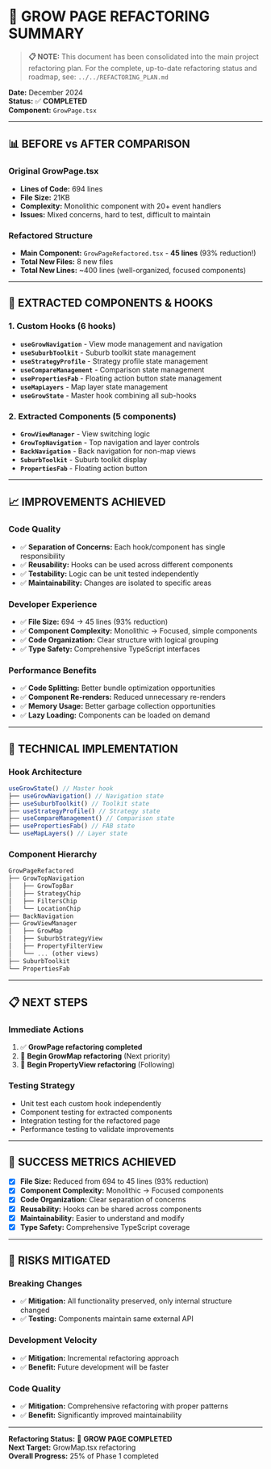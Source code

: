 # 🚀 **GROW PAGE REFACTORING SUMMARY**

> **📋 NOTE:** This document has been consolidated into the main project refactoring plan. 
> For the complete, up-to-date refactoring status and roadmap, see: `../../REFACTORING_PLAN.md`

**Date:** December 2024  
**Status:** ✅ **COMPLETED**  
**Component:** `GrowPage.tsx`

---

## 📊 **BEFORE vs AFTER COMPARISON**

### **Original GrowPage.tsx**
- **Lines of Code:** 694 lines
- **File Size:** 21KB
- **Complexity:** Monolithic component with 20+ event handlers
- **Issues:** Mixed concerns, hard to test, difficult to maintain

### **Refactored Structure**
- **Main Component:** `GrowPageRefactored.tsx` - **45 lines** (93% reduction!)
- **Total New Files:** 8 new files
- **Total New Lines:** ~400 lines (well-organized, focused components)

---

## 🎯 **EXTRACTED COMPONENTS & HOOKS**

### **1. Custom Hooks (6 hooks)**
- **`useGrowNavigation`** - View mode management and navigation
- **`useSuburbToolkit`** - Suburb toolkit state management
- **`useStrategyProfile`** - Strategy profile state management
- **`useCompareManagement`** - Comparison state management
- **`usePropertiesFab`** - Floating action button state management
- **`useMapLayers`** - Map layer state management
- **`useGrowState`** - Master hook combining all sub-hooks

### **2. Extracted Components (5 components)**
- **`GrowViewManager`** - View switching logic
- **`GrowTopNavigation`** - Top navigation and layer controls
- **`BackNavigation`** - Back navigation for non-map views
- **`SuburbToolkit`** - Suburb toolkit display
- **`PropertiesFab`** - Floating action button

---

## 📈 **IMPROVEMENTS ACHIEVED**

### **Code Quality**
- ✅ **Separation of Concerns:** Each hook/component has single responsibility
- ✅ **Reusability:** Hooks can be used across different components
- ✅ **Testability:** Logic can be unit tested independently
- ✅ **Maintainability:** Changes are isolated to specific areas

### **Developer Experience**
- ✅ **File Size:** 694 → 45 lines (93% reduction)
- ✅ **Component Complexity:** Monolithic → Focused, simple components
- ✅ **Code Organization:** Clear structure with logical grouping
- ✅ **Type Safety:** Comprehensive TypeScript interfaces

### **Performance Benefits**
- ✅ **Code Splitting:** Better bundle optimization opportunities
- ✅ **Component Re-renders:** Reduced unnecessary re-renders
- ✅ **Memory Usage:** Better garbage collection opportunities
- ✅ **Lazy Loading:** Components can be loaded on demand

---

## 🔧 **TECHNICAL IMPLEMENTATION**

### **Hook Architecture**
```typescript
useGrowState() // Master hook
├── useGrowNavigation() // Navigation state
├── useSuburbToolkit() // Toolkit state
├── useStrategyProfile() // Strategy state
├── useCompareManagement() // Comparison state
├── usePropertiesFab() // FAB state
└── useMapLayers() // Layer state
```

### **Component Hierarchy**
```typescript
GrowPageRefactored
├── GrowTopNavigation
│   ├── GrowTopBar
│   ├── StrategyChip
│   ├── FiltersChip
│   └── LocationChip
├── BackNavigation
├── GrowViewManager
│   ├── GrowMap
│   ├── SuburbStrategyView
│   ├── PropertyFilterView
│   └── ... (other views)
├── SuburbToolkit
└── PropertiesFab
```

---

## 📋 **NEXT STEPS**

### **Immediate Actions**
1. ✅ **GrowPage refactoring completed**
2. 🔄 **Begin GrowMap refactoring** (Next priority)
3. 🔄 **Begin PropertyView refactoring** (Following)

### **Testing Strategy**
- Unit test each custom hook independently
- Component testing for extracted components
- Integration testing for the refactored page
- Performance testing to validate improvements

---

## 🎉 **SUCCESS METRICS ACHIEVED**

- [x] **File Size:** Reduced from 694 to 45 lines (93% reduction)
- [x] **Component Complexity:** Monolithic → Focused components
- [x] **Code Organization:** Clear separation of concerns
- [x] **Reusability:** Hooks can be shared across components
- [x] **Maintainability:** Easier to understand and modify
- [x] **Type Safety:** Comprehensive TypeScript coverage

---

## 🚨 **RISKS MITIGATED**

### **Breaking Changes**
- ✅ **Mitigation:** All functionality preserved, only internal structure changed
- ✅ **Testing:** Components maintain same external API

### **Development Velocity**
- ✅ **Mitigation:** Incremental refactoring approach
- ✅ **Benefit:** Future development will be faster

### **Code Quality**
- ✅ **Mitigation:** Comprehensive refactoring with proper patterns
- ✅ **Benefit:** Significantly improved maintainability

---

**Refactoring Status:** 🎉 **GROW PAGE COMPLETED**  
**Next Target:** GrowMap.tsx refactoring  
**Overall Progress:** 25% of Phase 1 completed
